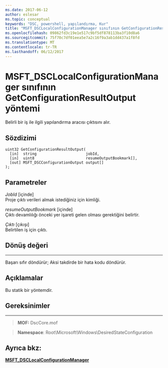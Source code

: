 ```yaml
---
ms.date: 2017-06-12
author: eslesar
ms.topic: conceptual
keywords: "DSC, powershell, yapılandırma, Kur"
title: "MSFT_DSCLocalConfigurationManager sınıfının GetConfigurationResultOutput yöntemi"
ms.openlocfilehash: 09862fd3c19e1e517c9bf5df878113ba3f10d8a6
ms.sourcegitcommit: 75f70c7df01eea5e7a2c16f9a3ab1dd437a1f8fd
ms.translationtype: MT
ms.contentlocale: tr-TR
ms.lasthandoff: 06/12/2017
---
```

# <a name="getconfigurationresultoutput-method-of-the-msftdsclocalconfigurationmanager-class"></a>MSFT_DSCLocalConfigurationManager sınıfının GetConfigurationResultOutput yöntemi

Belirli bir iş ile ilgili yapılandırma aracısı çıktısını alır.

<a name="syntax"></a>Sözdizimi
------

```mof
uint32 GetConfigurationResultOutput(
  [in]  string                      jobId,
  [in]  uint8                       resumeOutputBookmark[],
  [out] MSFT_DSCConfigurationOutput output[]
);
```

<a name="parameters"></a>Parametreler
----------

*JobId* \[içinde\]  
Proje çıktı verileri almak istediğiniz için kimliği.

*resumeOutputBookmark* \[içinde\]  
Çıktı devamlılığı önceki yer işareti gelen olması gerektiğini belirtir.

*Çıktı* \[çıkışı\]  
Belirtilen iş için çıktı.

## <a name="return-value"></a>Dönüş değeri
------------

Başarı sıfır döndürür; Aksi takdirde bir hata kodu döndürür.

## <a name="remarks"></a>Açıklamalar

Bu statik bir yöntemdir.

## <a name="requirements"></a>Gereksinimler
------------
>**MOF:** DscCore.mof

>**Namespace**: Root\Microsoft\Windows\DesiredStateConfiguration


## <a name="see-also"></a>Ayrıca bkz:


[**MSFT_DSCLocalConfigurationManager**](msft-dsclocalconfigurationmanager.md)

 

 



